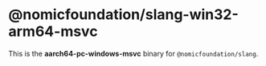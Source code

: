 <!-- cSpell:disable -->

# @nomicfoundation/slang-win32-arm64-msvc

This is the **aarch64-pc-windows-msvc** binary for `@nomicfoundation/slang`.
